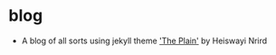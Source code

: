 # blog

- A blog of all sorts using jekyll theme ['The Plain'](https://github.com/heiswayi/the-plain) by Heiswayi Nrird
